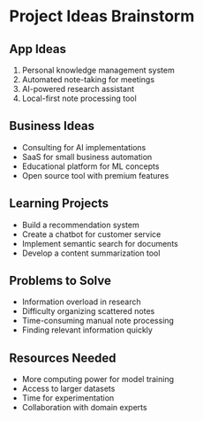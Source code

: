 # Project Ideas Brainstorm

## App Ideas
1. Personal knowledge management system
2. Automated note-taking for meetings
3. AI-powered research assistant
4. Local-first note processing tool

## Business Ideas
- Consulting for AI implementations
- SaaS for small business automation
- Educational platform for ML concepts
- Open source tool with premium features

## Learning Projects
- Build a recommendation system
- Create a chatbot for customer service
- Implement semantic search for documents
- Develop a content summarization tool

## Problems to Solve
- Information overload in research
- Difficulty organizing scattered notes
- Time-consuming manual note processing
- Finding relevant information quickly

## Resources Needed
- More computing power for model training
- Access to larger datasets
- Time for experimentation
- Collaboration with domain experts